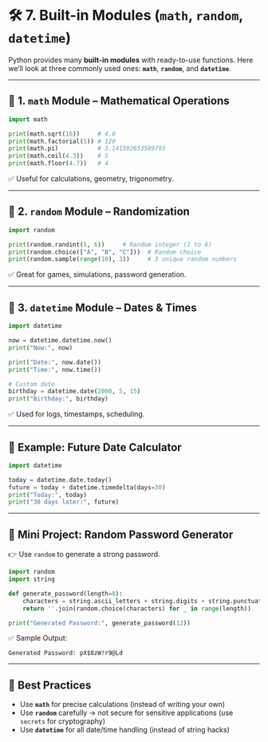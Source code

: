 # 🛠 7. Built-in Modules (`math`, `random`, `datetime`)

Python provides many **built-in modules** with ready-to-use functions.
Here we’ll look at three commonly used ones: **`math`**, **`random`**, and **`datetime`**.

---

## 📌 1. `math` Module – Mathematical Operations

```python
import math

print(math.sqrt(16))     # 4.0
print(math.factorial(5)) # 120
print(math.pi)           # 3.141592653589793
print(math.ceil(4.3))    # 5
print(math.floor(4.7))   # 4
```

✅ Useful for calculations, geometry, trigonometry.

---

## 📌 2. `random` Module – Randomization

```python
import random

print(random.randint(1, 6))     # Random integer (1 to 6)
print(random.choice(["A", "B", "C"]))  # Random choice
print(random.sample(range(10), 3))     # 3 unique random numbers
```

✅ Great for games, simulations, password generation.

---

## 📌 3. `datetime` Module – Dates & Times

```python
import datetime

now = datetime.datetime.now()
print("Now:", now)

print("Date:", now.date())
print("Time:", now.time())

# Custom date
birthday = datetime.date(2000, 5, 15)
print("Birthday:", birthday)
```

✅ Used for logs, timestamps, scheduling.

---

## 🧪 Example: Future Date Calculator

```python
import datetime

today = datetime.date.today()
future = today + datetime.timedelta(days=30)
print("Today:", today)
print("30 days later:", future)
```

---

## 🎯 Mini Project: Random Password Generator

👉 Use `random` to generate a strong password.

```python
import random
import string

def generate_password(length=8):
    characters = string.ascii_letters + string.digits + string.punctuation
    return ''.join(random.choice(characters) for _ in range(length))

print("Generated Password:", generate_password(12))
```

✅ Sample Output:

```
Generated Password: pX$8zW!r9@Ld
```

---

## 🧠 Best Practices

* Use **`math`** for precise calculations (instead of writing your own)
* Use **`random`** carefully → not secure for sensitive applications (use `secrets` for cryptography)
* Use **`datetime`** for all date/time handling (instead of string hacks)
